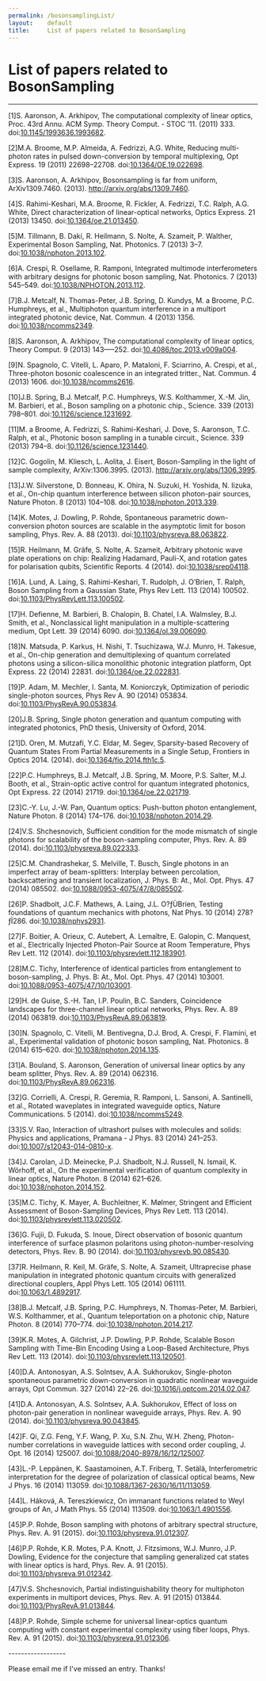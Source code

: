 ```yaml
---
permalink: /bosonsamplingList/
layout:    default
title:     List of papers related to BosonSampling
---
```


# List of papers related to BosonSampling

------------------
<p>[1]S. Aaronson, A. Arkhipov, The computational complexity of linear optics, Proc. 43rd Annu. ACM Symp. Theory Comput. - STOC ’11. (2011) 333. doi:<a href="http://dx.doi.org/10.1145/1993636.1993682">10.1145/1993636.1993682</a>.</p>
<p>[2]M.A. Broome, M.P. Almeida, A. Fedrizzi, A.G. White, Reducing multi-photon rates in pulsed down-conversion by temporal multiplexing, Opt Express. 19 (2011) 22698–22708. doi:<a href="http://dx.doi.org/10.1364/OE.19.022698">10.1364/OE.19.022698</a>.</p>
<p>[3]S. Aaronson, A. Arkhipov, Bosonsampling is far from uniform, ArXiv1309.7460. (2013). <a href="http://arxiv.org/abs/1309.7460" class="uri">http://arxiv.org/abs/1309.7460</a>.</p>
<p>[4]S. Rahimi-Keshari, M.A. Broome, R. Fickler, A. Fedrizzi, T.C. Ralph, A.G. White, Direct characterization of linear-optical networks, Optics Express. 21 (2013) 13450. doi:<a href="http://dx.doi.org/10.1364/oe.21.013450">10.1364/oe.21.013450</a>.</p>
<p>[5]M. Tillmann, B. Dak<span>í</span>, R. Heilmann, S. Nolte, A. Szameit, P. Walther, Experimental Boson Sampling, Nat. Photonics. 7 (2013) 3–7. doi:<a href="http://dx.doi.org/10.1038/nphoton.2013.102">10.1038/nphoton.2013.102</a>.</p>
<p>[6]A. Crespi, R. Osellame, R. Ramponi, Integrated multimode interferometers with arbitrary designs for photonic boson sampling, Nat. Photonics. 7 (2013) 545–549. doi:<a href="http://dx.doi.org/10.1038/NPHOTON.2013.112">10.1038/NPHOTON.2013.112</a>.</p>
<p>[7]B.J. Metcalf, N. Thomas-Peter, J.B. Spring, D. Kundys, M. a Broome, P.C. Humphreys, et al., Multiphoton quantum interference in a multiport integrated photonic device, Nat. Commun. 4 (2013) 1356. doi:<a href="http://dx.doi.org/10.1038/ncomms2349">10.1038/ncomms2349</a>.</p>
<p>[8]S. Aaronson, A. Arkhipov, The computational complexity of linear optics, Theory Comput. 9 (2013) 143—–252. doi:<a href="http://dx.doi.org/10.4086/toc.2013.v009a004">10.4086/toc.2013.v009a004</a>.</p>
<p>[9]N. Spagnolo, C. Vitelli, L. Aparo, P. Mataloni, F. Sciarrino, A. Crespi, et al., Three-photon bosonic coalescence in an integrated tritter., Nat. Commun. 4 (2013) 1606. doi:<a href="http://dx.doi.org/10.1038/ncomms2616">10.1038/ncomms2616</a>.</p>
<p>[10]J.B. Spring, B.J. Metcalf, P.C. Humphreys, W.S. Kolthammer, X.-M. Jin, M. Barbieri, et al., Boson sampling on a photonic chip., Science. 339 (2013) 798–801. doi:<a href="http://dx.doi.org/10.1126/science.1231692">10.1126/science.1231692</a>.</p>
<p>[11]M. a Broome, A. Fedrizzi, S. Rahimi-Keshari, J. Dove, S. Aaronson, T.C. Ralph, et al., Photonic boson sampling in a tunable circuit., Science. 339 (2013) 794–8. doi:<a href="http://dx.doi.org/10.1126/science.1231440">10.1126/science.1231440</a>.</p>
<p>[12]C. Gogolin, M. Kliesch, L. Aolita, J. Eisert, Boson-Sampling in the light of sample complexity, ArXiv:1306.3995. (2013). <a href="http://arxiv.org/abs/1306.3995" class="uri">http://arxiv.org/abs/1306.3995</a>.</p>
<p>[13]J.W. Silverstone, D. Bonneau, K. Ohira, N. Suzuki, H. Yoshida, N. Iizuka, et al., On-chip quantum interference between silicon photon-pair sources, Nature Photon. 8 (2013) 104–108. doi:<a href="http://dx.doi.org/10.1038/nphoton.2013.339">10.1038/nphoton.2013.339</a>.</p>
<p>[14]K. Motes, J. Dowling, P. Rohde, Spontaneous parametric down-conversion photon sources are scalable in the asymptotic limit for boson sampling, Phys. Rev. A. 88 (2013). doi:<a href="http://dx.doi.org/10.1103/physreva.88.063822">10.1103/physreva.88.063822</a>.</p>
<p>[15]R. Heilmann, M. Gr<span>ä</span>fe, S. Nolte, A. Szameit, Arbitrary photonic wave plate operations on chip: Realizing Hadamard, Pauli-X, and rotation gates for polarisation qubits, Scientific Reports. 4 (2014). doi:<a href="http://dx.doi.org/10.1038/srep04118">10.1038/srep04118</a>.</p>
<p>[16]A. Lund, A. Laing, S. Rahimi-Keshari, T. Rudolph, J. O’Brien, T. Ralph, Boson Sampling from a Gaussian State, Phys Rev Lett. 113 (2014) 100502. doi:<a href="http://dx.doi.org/10.1103/PhysRevLett.113.100502">10.1103/PhysRevLett.113.100502</a>.</p>
<p>[17]H. Defienne, M. Barbieri, B. Chalopin, B. Chatel, I.A. Walmsley, B.J. Smith, et al., Nonclassical light manipulation in a multiple-scattering medium, Opt Lett. 39 (2014) 6090. doi:<a href="http://dx.doi.org/10.1364/ol.39.006090">10.1364/ol.39.006090</a>.</p>
<p>[18]N. Matsuda, P. Karkus, H. Nishi, T. Tsuchizawa, W.J. Munro, H. Takesue, et al., On-chip generation and demultiplexing of quantum correlated photons using a silicon-silica monolithic photonic integration platform, Opt Express. 22 (2014) 22831. doi:<a href="http://dx.doi.org/10.1364/oe.22.022831">10.1364/oe.22.022831</a>.</p>
<p>[19]P. Adam, M. Mechler, I. Santa, M. Koniorczyk, Optimization of periodic single-photon sources, Phys Rev A. 90 (2014) 053834. doi:<a href="http://dx.doi.org/10.1103/PhysRevA.90.053834">10.1103/PhysRevA.90.053834</a>.</p>
<p>[20]J.B. Spring, Single photon generation and quantum computing with integrated photonics, PhD thesis, University of Oxford, 2014.</p>
<p>[21]D. Oren, M. Mutzafi, Y.C. Eldar, M. Segev, Sparsity-based Recovery of Quantum States From Partial Measurements in a Single Setup, Frontiers in Optics 2014. (2014). doi:<a href="http://dx.doi.org/10.1364/fio.2014.fth1c.5">10.1364/fio.2014.fth1c.5</a>.</p>
<p>[22]P.C. Humphreys, B.J. Metcalf, J.B. Spring, M. Moore, P.S. Salter, M.J. Booth, et al., Strain-optic active control for quantum integrated photonics, Opt Express. 22 (2014) 21719. doi:<a href="http://dx.doi.org/10.1364/oe.22.021719">10.1364/oe.22.021719</a>.</p>
<p>[23]C.-Y. Lu, J.-W. Pan, Quantum optics: Push-button photon entanglement, Nature Photon. 8 (2014) 174–176. doi:<a href="http://dx.doi.org/10.1038/nphoton.2014.29">10.1038/nphoton.2014.29</a>.</p>
<p>[24]V.S. Shchesnovich, Sufficient condition for the mode mismatch of single photons for scalability of the boson-sampling computer, Phys. Rev. A. 89 (2014). doi:<a href="http://dx.doi.org/10.1103/physreva.89.022333">10.1103/physreva.89.022333</a>.</p>
<p>[25]C.M. Chandrashekar, S. Melville, T. Busch, Single photons in an imperfect array of beam-splitters: Interplay between percolation, backscattering and transient localization, J. Phys. B: At., Mol. Opt. Phys. 47 (2014) 085502. doi:<a href="http://dx.doi.org/10.1088/0953-4075/47/8/085502">10.1088/0953-4075/47/8/085502</a>.</p>
<p>[26]P. Shadbolt, J.C.F. Mathews, A. Laing, J.L. O?ƒ<span>Ù</span>Brien, Testing foundations of quantum mechanics with photons, Nat Phys. 10 (2014) 278?ƒÏ286. doi:<a href="http://dx.doi.org/10.1038/nphys2931">10.1038/nphys2931</a>.</p>
<p>[27]F. Boitier, A. Orieux, C. Autebert, A. Lema<span>î</span>tre, E. Galopin, C. Manquest, et al., Electrically Injected Photon-Pair Source at Room Temperature, Phys Rev Lett. 112 (2014). doi:<a href="http://dx.doi.org/10.1103/physrevlett.112.183901">10.1103/physrevlett.112.183901</a>.</p>
<p>[28]M.C. Tichy, Interference of identical particles from entanglement to boson-sampling, J. Phys. B: At., Mol. Opt. Phys. 47 (2014) 103001. doi:<a href="http://dx.doi.org/10.1088/0953-4075/47/10/103001">10.1088/0953-4075/47/10/103001</a>.</p>
<p>[29]H. de Guise, S.-H. Tan, I.P. Poulin, B.C. Sanders, Coincidence landscapes for three-channel linear optical networks, Phys. Rev. A. 89 (2014) 063819. doi:<a href="http://dx.doi.org/10.1103/PhysRevA.89.063819">10.1103/PhysRevA.89.063819</a>.</p>
<p>[30]N. Spagnolo, C. Vitelli, M. Bentivegna, D.J. Brod, A. Crespi, F. Flamini, et al., Experimental validation of photonic boson sampling, Nat. Photonics. 8 (2014) 615–620. doi:<a href="http://dx.doi.org/10.1038/nphoton.2014.135">10.1038/nphoton.2014.135</a>.</p>
<p>[31]A. Bouland, S. Aaronson, Generation of universal linear optics by any beam splitter, Phys. Rev. A. 89 (2014) 062316. doi:<a href="http://dx.doi.org/10.1103/PhysRevA.89.062316">10.1103/PhysRevA.89.062316</a>.</p>
<p>[32]G. Corrielli, A. Crespi, R. Geremia, R. Ramponi, L. Sansoni, A. Santinelli, et al., Rotated waveplates in integrated waveguide optics, Nature Communications. 5 (2014). doi:<a href="http://dx.doi.org/10.1038/ncomms5249">10.1038/ncomms5249</a>.</p>
<p>[33]S.V. Rao, Interaction of ultrashort pulses with molecules and solids: Physics and applications, Pramana - J Phys. 83 (2014) 241–253. doi:<a href="http://dx.doi.org/10.1007/s12043-014-0810-x">10.1007/s12043-014-0810-x</a>.</p>
<p>[34]J. Carolan, J.D. Meinecke, P.J. Shadbolt, N.J. Russell, N. Ismail, K. W<span>ö</span>rhoff, et al., On the experimental verification of quantum complexity in linear optics, Nature Photon. 8 (2014) 621–626. doi:<a href="http://dx.doi.org/10.1038/nphoton.2014.152">10.1038/nphoton.2014.152</a>.</p>
<p>[35]M.C. Tichy, K. Mayer, A. Buchleitner, K. M<span>ø</span>lmer, Stringent and Efficient Assessment of Boson-Sampling Devices, Phys Rev Lett. 113 (2014). doi:<a href="http://dx.doi.org/10.1103/physrevlett.113.020502">10.1103/physrevlett.113.020502</a>.</p>
<p>[36]G. Fujii, D. Fukuda, S. Inoue, Direct observation of bosonic quantum interference of surface plasmon polaritons using photon-number-resolving detectors, Phys. Rev. B. 90 (2014). doi:<a href="http://dx.doi.org/10.1103/physrevb.90.085430">10.1103/physrevb.90.085430</a>.</p>
<p>[37]R. Heilmann, R. Keil, M. Gr<span>ä</span>fe, S. Nolte, A. Szameit, Ultraprecise phase manipulation in integrated photonic quantum circuits with generalized directional couplers, Appl Phys Lett. 105 (2014) 061111. doi:<a href="http://dx.doi.org/10.1063/1.4892917">10.1063/1.4892917</a>.</p>
<p>[38]B.J. Metcalf, J.B. Spring, P.C. Humphreys, N. Thomas-Peter, M. Barbieri, W.S. Kolthammer, et al., Quantum teleportation on a photonic chip, Nature Photon. 8 (2014) 770–774. doi:<a href="http://dx.doi.org/10.1038/nphoton.2014.217">10.1038/nphoton.2014.217</a>.</p>
<p>[39]K.R. Motes, A. Gilchrist, J.P. Dowling, P.P. Rohde, Scalable Boson Sampling with Time-Bin Encoding Using a Loop-Based Architecture, Phys Rev Lett. 113 (2014). doi:<a href="http://dx.doi.org/10.1103/physrevlett.113.120501">10.1103/physrevlett.113.120501</a>.</p>
<p>[40]D.A. Antonosyan, A.S. Solntsev, A.A. Sukhorukov, Single-photon spontaneous parametric down-conversion in quadratic nonlinear waveguide arrays, Opt Commun. 327 (2014) 22–26. doi:<a href="http://dx.doi.org/10.1016/j.optcom.2014.02.047">10.1016/j.optcom.2014.02.047</a>.</p>
<p>[41]D.A. Antonosyan, A.S. Solntsev, A.A. Sukhorukov, Effect of loss on photon-pair generation in nonlinear waveguide arrays, Phys. Rev. A. 90 (2014). doi:<a href="http://dx.doi.org/10.1103/physreva.90.043845">10.1103/physreva.90.043845</a>.</p>
<p>[42]F. Qi, Z.G. Feng, Y.F. Wang, P. Xu, S.N. Zhu, W.H. Zheng, Photon-number correlations in waveguide lattices with second order coupling, J. Opt. 16 (2014) 125007. doi:<a href="http://dx.doi.org/10.1088/2040-8978/16/12/125007">10.1088/2040-8978/16/12/125007</a>.</p>
<p>[43]L.-P. Lepp<span>ä</span>nen, K. Saastamoinen, A.T. Friberg, T. Set<span>ä</span>l<span>ä</span>, Interferometric interpretation for the degree of polarization of classical optical beams, New J Phys. 16 (2014) 113059. doi:<a href="http://dx.doi.org/10.1088/1367-2630/16/11/113059">10.1088/1367-2630/16/11/113059</a>.</p>
<p>[44]L. H<span>á</span>kov<span>á</span>, A. Tereszkiewicz, On immanant functions related to Weyl groups of An, J Math Phys. 55 (2014) 113509. doi:<a href="http://dx.doi.org/10.1063/1.4901556">10.1063/1.4901556</a>.</p>
<p>[45]P.P. Rohde, Boson sampling with photons of arbitrary spectral structure, Phys. Rev. A. 91 (2015). doi:<a href="http://dx.doi.org/10.1103/physreva.91.012307">10.1103/physreva.91.012307</a>.</p>
<p>[46]P.P. Rohde, K.R. Motes, P.A. Knott, J. Fitzsimons, W.J. Munro, J.P. Dowling, Evidence for the conjecture that sampling generalized cat states with linear optics is hard, Phys. Rev. A. 91 (2015). doi:<a href="http://dx.doi.org/10.1103/physreva.91.012342">10.1103/physreva.91.012342</a>.</p>
<p>[47]V.S. Shchesnovich, Partial indistinguishability theory for multiphoton experiments in multiport devices, Phys. Rev. A. 91 (2015) 013844. doi:<a href="http://dx.doi.org/10.1103/PhysRevA.91.013844">10.1103/PhysRevA.91.013844</a>.</p>
<p>[48]P.P. Rohde, Simple scheme for universal linear-optics quantum computing with constant experimental complexity using fiber loops, Phys. Rev. A. 91 (2015). doi:<a href="http://dx.doi.org/10.1103/physreva.91.012306">10.1103/physreva.91.012306</a>.</p>
------------------

Please email me if I've missed an entry. Thanks!